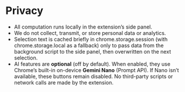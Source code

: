 # Privacy

- All computation runs locally in the extension’s side panel.
- We do not collect, transmit, or store personal data or analytics.
- Selection text is cached briefly in chrome.storage.session (with chrome.storage.local as a fallback) only to pass data from the background script to the side panel, then overwritten on the next selection.
- AI features are **optional** (off by default). When enabled, they use Chrome’s built-in on-device **Gemini Nano** (Prompt API). If Nano isn’t available, these buttons remain disabled. No third-party scripts or network calls are made by the extension.
